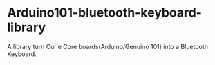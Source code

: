 # Arduino101-bluetooth-keyboard-library
A library turn Curie Core boards(Arduino/Genuino 101) into a Bluetooth Keyboard.
